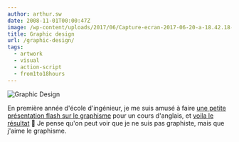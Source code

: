 ```yaml
---
author: arthur.sw
date: 2008-11-01T00:00:47Z
image: /wp-content/uploads/2017/06/Capture-ecran-2017-06-20-a-18.42.18-thumb.png
title: Graphic design
url: /graphic-design/
tags:
  - artwork
  - visual
  - action-script
  - from1to18hours
---
```


![Graphic Design](/wp-content/uploads/2017/06/Capture-ecran-2017-06-20-a-18.42.18.png)

En première année d'école d'ingénieur, je me suis amusé à faire [une petite présentation flash sur le graphisme](/old/GraphicDesign.html) pour un cours d'anglais, et [voila le résultat](/old/GraphicDesign.html) 🙂 Je pense qu'on peut voir que je ne suis pas graphiste, mais que j'aime le graphisme.